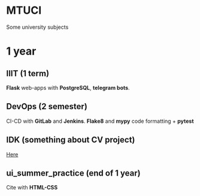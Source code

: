# MTUCI
Some university subjects

# 1 year

## IIIT (1 term)
<b>Flask</b> web-apps with <b>PostgreSQL</b>, <b>telegram bots</b>.

## DevOps (2 semester)
CI-CD with <b>GitLab</b> and <b>Jenkins</b>. <b>Flake8</b> and <b>mypy</b> code formatting + <b>pytest</b>

## IDK (something about CV project)
[Here](https://github.com/Tomas542/DeepSort)

## ui_summer_practice (end of 1 year)
Cite with <b>HTML-CSS</b>

